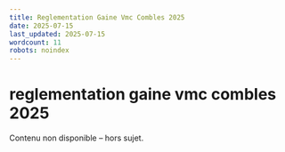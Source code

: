 ```yaml
---
title: Reglementation Gaine Vmc Combles 2025
date: 2025-07-15
last_updated: 2025-07-15
wordcount: 11
robots: noindex
---
```


# reglementation gaine vmc combles 2025

Contenu non disponible – hors sujet.